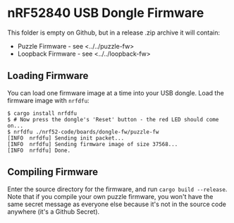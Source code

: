 # nRF52840 USB Dongle Firmware

This folder is empty on Github, but in a release .zip archive it will contain:

* Puzzle Firmware - see <../../puzzle-fw>
* Loopback Firmware - see <../../loopback-fw>

## Loading Firmware

You can load one firmware image at a time into your USB dongle. Load the
firmware image with `nrfdfu`:

```console
$ cargo install nrfdfu
$ # Now press the dongle's 'Reset' button - the red LED should come on...
$ nrfdfu ./nrf52-code/boards/dongle-fw/puzzle-fw
[INFO  nrfdfu] Sending init packet...
[INFO  nrfdfu] Sending firmware image of size 37568...
[INFO  nrfdfu] Done.
```

## Compiling Firmware

Enter the source directory for the firmware, and run `cargo build --release`.
Note that if you compile your own puzzle firmware, you won't have the same
secret message as everyone else because it's not in the source code anywhere
(it's a Github Secret).
